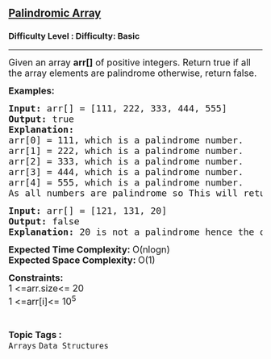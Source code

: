 <h2><a href="https://www.geeksforgeeks.org/problems/palindromic-array-1587115620/1?itm_source=geeksforgeeks&itm_medium=article&itm_campaign=practice_card">Palindromic Array</a></h2><h3>Difficulty Level : Difficulty: Basic</h3><hr><div class="problems_problem_content__Xm_eO"><p><span style="font-size: 18px;">Given </span><span style="font-size: 18px;">an</span><span style="font-size: 18px;"> array <strong>arr[]</strong> of positive integers. R</span><span style="font-size: 18px;">eturn true if all the array elements are palindrome otherwise, return false.</span></p>
<p><strong><span style="font-size: 18px;">Examples:</span></strong></p>
<pre><span style="font-size: 18px;"><strong>Input: </strong>arr[]<strong> </strong>= [</span><span style="font-size: 18px;">111, 222, 333, 444, 555]</span>
<span style="font-size: 18px;"><strong>Output: </strong>true</span>
<span style="font-size: 18px;"><strong>Explanation:</strong></span>
<span style="font-size: 18px;">arr[0] = 111, which is a palindrome number.
arr[1] = 222, which is a palindrome number.
arr[2] = 333, which is a palindrome number.
arr[3] = 444, which is a palindrome number.
arr[4] = 555, which is a palindrome number.
As all numbers are palindrome so This will return true.</span></pre>
<pre><span style="font-size: 18px;"><strong>Input: </strong>arr[] = [121, 131, 20]</span>
<span style="font-size: 18px;"><strong><span style="font-size: 18px;">Output:</span> </strong></span><span style="font-size: 18px;">false</span>
<span style="font-size: 18px;"><strong>Explanation: </strong>20 is not a palindrome hence the output is false.</span>
</pre>
<p><span style="font-size: 18px;"><strong>Expected Time Complexity: </strong>O(nlogn)<br></span><span style="font-family: -apple-system, BlinkMacSystemFont, 'Segoe UI', Roboto, Oxygen, Ubuntu, Cantarell, 'Open Sans', 'Helvetica Neue', sans-serif; font-size: 18px;"><strong>Expected Space&nbsp;</strong></span><strong style="font-family: -apple-system, BlinkMacSystemFont, 'Segoe UI', Roboto, Oxygen, Ubuntu, Cantarell, 'Open Sans', 'Helvetica Neue', sans-serif; font-size: 18px;">Complexity</strong><strong style="font-family: -apple-system, BlinkMacSystemFont, 'Segoe UI', Roboto, Oxygen, Ubuntu, Cantarell, 'Open Sans', 'Helvetica Neue', sans-serif; font-size: 18px;">: </strong><span style="font-family: -apple-system, BlinkMacSystemFont, 'Segoe UI', Roboto, Oxygen, Ubuntu, Cantarell, 'Open Sans', 'Helvetica Neue', sans-serif; font-size: 18px;">O(1)</span></p>
<p><span style="font-size: 18px;"><strong>Constraints:</strong></span><br><span style="font-size: 18px;">1 &lt;=arr.size&lt;= 20</span><br><span style="font-size: 18px;">1 &lt;=arr[i]&lt;= 10<sup>5</sup></span></p></div><br><p><span style=font-size:18px><strong>Topic Tags : </strong><br><code>Arrays</code>&nbsp;<code>Data Structures</code>&nbsp;
